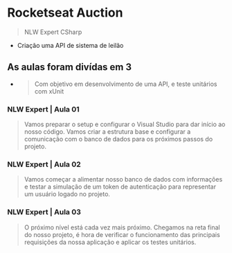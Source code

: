 # Rocketseat Auction

> NLW Expert CSharp

- Criação uma API de sistema de leilão

## As aulas foram divídas em 3
- > Com objetivo em desenvolvimento de uma API, e teste unitários com xUnit

### NLW Expert | Aula 01
> Vamos preparar o setup e configurar o Visual Studio para dar início ao nosso código. Vamos criar a estrutura base e configurar a comunicação com o banco de dados para os próximos passos do projeto.

### NLW Expert | Aula 02
> Vamos começar a alimentar nosso banco de dados com informações e testar a simulação de um token de autenticação para representar um usuário logado no projeto.

### NLW Expert | Aula 03
> O próximo nível está cada vez mais próximo. Chegamos na reta final do nosso projeto, é hora de verificar o funcionamento das principais requisições da nossa aplicação e aplicar os testes unitários.
